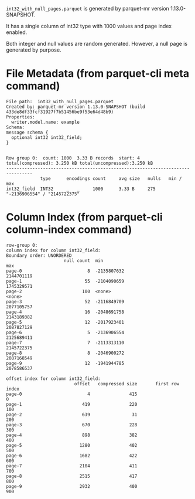 <!--
  ~ Licensed to the Apache Software Foundation (ASF) under one
  ~ or more contributor license agreements.  See the NOTICE file
  ~ distributed with this work for additional information
  ~ regarding copyright ownership.  The ASF licenses this file
  ~ to you under the Apache License, Version 2.0 (the
  ~ "License"); you may not use this file except in compliance
  ~ with the License.  You may obtain a copy of the License at
  ~
  ~   http://www.apache.org/licenses/LICENSE-2.0
  ~
  ~ Unless required by applicable law or agreed to in writing,
  ~ software distributed under the License is distributed on an
  ~ "AS IS" BASIS, WITHOUT WARRANTIES OR CONDITIONS OF ANY
  ~ KIND, either express or implied.  See the License for the
  ~ specific language governing permissions and limitations
  ~ under the License.
  -->

`int32_with_null_pages.parquet` is generated by parquet-mr version 1.13.0-SNAPSHOT.

It has a single column of int32 type with 1000 values and page index enabled.

Both integer and null values are random generated. However, a null page is generated by purpose.

# File Metadata (from parquet-cli meta command)
```
File path:  int32_with_null_pages.parquet
Created by: parquet-mr version 1.13.0-SNAPSHOT (build 433de8df33fcf31927f7b51456be9f53e64d48b9)
Properties:
  writer.model.name: example
Schema:
message schema {
  optional int32 int32_field;
}


Row group 0:  count: 1000  3.33 B records  start: 4  total(compressed): 3.250 kB total(uncompressed):3.250 kB
--------------------------------------------------------------------------------
             type      encodings count     avg size   nulls   min / max
int32_field  INT32     _   _     1000      3.33 B     275     "-2136906554" / "2145722375"
```

# Column Index (from parquet-cli column-index command)
```
row-group 0:
column index for column int32_field:
Boundary order: UNORDERED
                      null count  min                                       max
page-0                         8  -2135807632                               2144701119
page-1                        55  -2104090659                               1745329571
page-2                       100  <none>                                    <none>
page-3                        52  -2116849709                               2077105757
page-4                        16  -2048691758                               2143189382
page-5                        12  -2017923401                               2087827129
page-6                         5  -2136906554                               2125689411
page-7                         7  -2113313110                               2145722375
page-8                         8  -2046900272                               2087168549
page-9                        12  -1941944785                               2078586537

offset index for column int32_field:
                          offset   compressed size       first row index
page-0                         4               415                     0
page-1                       419               220                   100
page-2                       639                31                   200
page-3                       670               228                   300
page-4                       898               382                   400
page-5                      1280               402                   500
page-6                      1682               422                   600
page-7                      2104               411                   700
page-8                      2515               417                   800
page-9                      2932               400                   900
```
